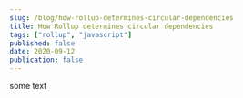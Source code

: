 ```yaml
---
slug: /blog/how-rollup-determines-circular-dependencies
title: How Rollup determines circular dependencies
tags: ["rollup", "javascript"]
published: false
date: 2020-09-12
publication: false
---
```


some text